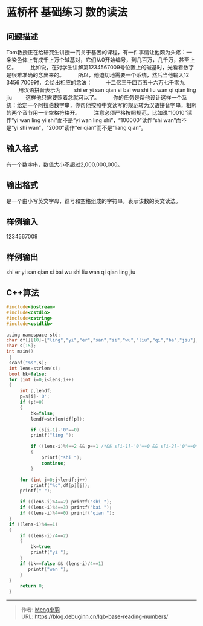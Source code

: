 # 蓝桥杯 基础练习 数的读法


## 问题描述

Tom教授正在给研究生讲授一门关于基因的课程，有一件事情让他颇为头疼：一条染色体上有成千上万个碱基对，它们从0开始编号，到几百万，几千万，甚至上亿。
　　
比如说，在对学生讲解第1234567009号位置上的碱基时，光看着数字是很难准确的念出来的。
　　
所以，他迫切地需要一个系统，然后当他输入12 3456 7009时，会给出相应的念法：
　　
十二亿三千四百五十六万七千零九
　　
用汉语拼音表示为
　　
shi er yi san qian si bai wu shi liu wan qi qian ling jiu
　　
这样他只需要照着念就可以了。
　　
你的任务是帮他设计这样一个系统：给定一个阿拉伯数字串，你帮他按照中文读写的规范转为汉语拼音字串，相邻的两个音节用一个空格符格开。
　　
注意必须严格按照规范，比如说“10010”读作“yi wan ling yi shi”而不是“yi wan ling shi”，“100000”读作“shi wan”而不是“yi shi wan”，“2000”读作“er qian”而不是“liang qian”。

## 输入格式

有一个数字串，数值大小不超过2,000,000,000。

## 输出格式

是一个由小写英文字母，逗号和空格组成的字符串，表示该数的英文读法。

## 样例输入

1234567009

## 样例输出

shi er yi san qian si bai wu shi liu wan qi qian ling jiu

## C++算法

```c
#include<iostream>
#include<cstdio>
#include<cstring>
#include<cstdlib>

using namespace std;
char df[][10]={"ling","yi","er","san","si","wu","liu","qi","ba","jiu"};
char s[15];
int main()
 {
 scanf("%s",s);
 int lens=strlen(s);
 bool bk=false;
 for (int i=0;i<lens;i++)
 {
     int p,lendf;
     p=s[i]-'0';
     if (p!=0)
     {
         bk=false;
         lendf=strlen(df[p]);

         if (s[i-1]-'0'==0) 
         printf("ling ");

         if ((lens-i)%4==2 && p==1 /*&& s[i-1]-'0'==0 && s[i-2]-'0'==0*/ && i==0)
         {
             printf("shi ");
             continue;
         }

     for (int j=0;j<lendf;j++)
         printf("%c",df[p][j]);
     printf(" ");

     if ((lens-i)%4==2) printf("shi ");
     if ((lens-i)%4==3) printf("bai ");
     if ((lens-i)%4==0) printf("qian ");
 }
 if ((lens-i)%4==1)
 {
     if ((lens-i)/4==2)
     {
         bk=true;
         printf("yi ");
     }
     if (bk==false && (lens-i)/4==1) 
        printf("wan ");
     }
 }
     return 0;
 } 
```

---

> 作者: [Meng小羽](https://www.debuginn.cn)  
> URL: https://blog.debuginn.cn/lqb-base-reading-numbers/  

